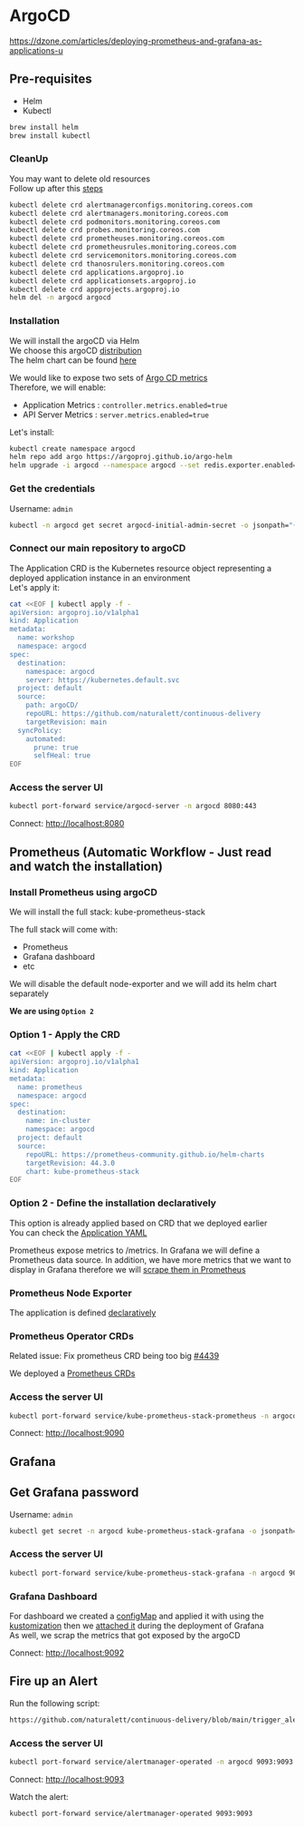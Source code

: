 # ArgoCD

https://dzone.com/articles/deploying-prometheus-and-grafana-as-applications-u

## Pre-requisites
* Helm
* Kubectl

```bash
brew install helm
brew install kubectl
```

### CleanUp

You may want to delete old resources\
Follow up after this [steps](https://github.com/prometheus-community/helm-charts/tree/main/charts/kube-prometheus-stack#uninstall-helm-chart)

```bash
kubectl delete crd alertmanagerconfigs.monitoring.coreos.com
kubectl delete crd alertmanagers.monitoring.coreos.com
kubectl delete crd podmonitors.monitoring.coreos.com
kubectl delete crd probes.monitoring.coreos.com
kubectl delete crd prometheuses.monitoring.coreos.com
kubectl delete crd prometheusrules.monitoring.coreos.com
kubectl delete crd servicemonitors.monitoring.coreos.com
kubectl delete crd thanosrulers.monitoring.coreos.com
kubectl delete crd applications.argoproj.io
kubectl delete crd applicationsets.argoproj.io
kubectl delete crd appprojects.argoproj.io
helm del -n argocd argocd
```

### Installation
We will install the argoCD via Helm\
We choose this argoCD [distribution](https://artifacthub.io/packages/helm/argo/argo-cd)\
The helm chart can be found [here](https://github.com/argoproj/argo-helm/tree/main/charts/argo-cd)

We would like to expose two sets of [Argo CD metrics](https://argo-cd.readthedocs.io/en/release-1.8/operator-manual/metrics/#application-metrics)\
Therefore, we will enable:
 * Application Metrics : `controller.metrics.enabled=true`
 * API Server Metrics : `server.metrics.enabled=true`

Let's install:
```bash
kubectl create namespace argocd
helm repo add argo https://argoproj.github.io/argo-helm
helm upgrade -i argocd --namespace argocd --set redis.exporter.enabled=true --set redis.metrics.enabled=true --set server.metrics.enabled=true --set controller.metrics.enabled=true argo/argo-cd
```

### Get the credentials

Username: `admin`
```bash
kubectl -n argocd get secret argocd-initial-admin-secret -o jsonpath="{.data.password}" | base64 -d
```

### Connect our main repository to argoCD

The Application CRD is the Kubernetes resource object representing a deployed application instance in an environment\
Let's apply it:

```bash
cat <<EOF | kubectl apply -f -
apiVersion: argoproj.io/v1alpha1
kind: Application
metadata:
  name: workshop
  namespace: argocd
spec:
  destination:
    namespace: argocd
    server: https://kubernetes.default.svc
  project: default
  source:
    path: argoCD/
    repoURL: https://github.com/naturalett/continuous-delivery
    targetRevision: main
  syncPolicy:
    automated:
      prune: true
      selfHeal: true
EOF
```

### Access the server UI
```bash
kubectl port-forward service/argocd-server -n argocd 8080:443
```
Connect: [http://localhost:8080](http://localhost:8080)

## Prometheus (Automatic Workflow - Just read and watch the  installation)

### Install Prometheus using argoCD
We will install the full stack: kube-prometheus-stack

The full stack will come with:
  * Prometheus
  * Grafana dashboard
  * etc

We will disable the default node-exporter and we will add its helm chart separately 



**We are using `Option 2`**

### Option 1 - Apply the CRD

```bash
cat <<EOF | kubectl apply -f -
apiVersion: argoproj.io/v1alpha1
kind: Application
metadata:
  name: prometheus
  namespace: argocd
spec:
  destination:
    name: in-cluster
    namespace: argocd
  project: default
  source:
    repoURL: https://prometheus-community.github.io/helm-charts
    targetRevision: 44.3.0
    chart: kube-prometheus-stack
EOF
```

### Option 2 - Define the installation declaratively
This option is already applied based on CRD that we deployed earlier\
You can check the [Application YAML](https://github.com/naturalett/continuous-delivery/blob/main/argoCD/kube-prometheus-stack/application.yaml)

Prometheus expose metrics to /metrics.
In Grafana we will define a Prometheus data source. In addition, we have more metrics that we want to display in Grafana therefore we will [scrape them in Prometheus](https://github.com/naturalett/continuous-delivery/blob/main/argoCD/prometheus/application.yaml#L20-L31)

### Prometheus Node Exporter
The application is defined [declaratively](https://github.com/naturalett/continuous-delivery/blob/main/argoCD/prometheus-node-exporter/application.yaml)

### Prometheus Operator CRDs
Related issue: Fix prometheus CRD being too big [#4439](https://github.com/prometheus-operator/prometheus-operator/issues/4439#issuecomment-1030198014)

We deployed a [Prometheus CRDs](https://github.com/naturalett/continuous-delivery/blob/main/argoCD/prometheus-operator-crds/application.yaml)

### Access the server UI
```bash
kubectl port-forward service/kube-prometheus-stack-prometheus -n argocd 9090:9090
```
Connect: [http://localhost:9090](http://localhost:9090)


## Grafana

## Get Grafana password
Username: `admin`
```bash
kubectl get secret -n argocd kube-prometheus-stack-grafana -o jsonpath="{.data.admin-password}" | base64 --decode ; echo
```

### Access the server UI
```bash
kubectl port-forward service/kube-prometheus-stack-grafana -n argocd 9092:80
```

### Grafana Dashboard
For dashboard we created a [configMap](https://github.com/naturalett/continuous-delivery/blob/main/argoCD/grafana/dashboards/argo-cd.yaml) and applied it with using the [kustomization](https://github.com/naturalett/continuous-delivery/blob/main/argoCD/kustomization.yaml#L8) then we [attached it](https://github.com/naturalett/continuous-delivery/blob/main/argoCD/prometheus/application.yaml#L21-L25) during the deployment of Grafana\
As well, we scrap the metrics that got exposed by the argoCD

Connect: [http://localhost:9092](http://localhost:9092)



## Fire up an Alert
Run the following script:
```bash
https://github.com/naturalett/continuous-delivery/blob/main/trigger_alert.sh
```

### Access the server UI
```bash
kubectl port-forward service/alertmanager-operated -n argocd 9093:9093
```
Connect: [http://localhost:9093](http://localhost:9093)


Watch the alert:
```bash
kubectl port-forward service/alertmanager-operated 9093:9093
```
